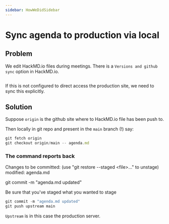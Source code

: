 ```yaml
---
sidebar: HowWeDidSidebar
---
```

# Sync agenda to production via local

## Problem

We edit HackMD.io files during meetings. There is a `Versions and github sync` option in HackMD.io.

<img src='https://hackmd.io/_uploads/HkkAyTGps.png' alt="" />

If this is not configured to direct access the production site, we need to sync this explicitly.

## Solution

Suppose `origin` is the github site where to HackMD.io file has been push to.

Then locally in git repo and present in the `main` branch (!) say:

```jsx
git fetch origin
git checkout origin/main -- agenda.md
```

### The command reports back

Changes to be committed: (use "git restore --staged \<file\>..." to unstage)\
 modified: agenda.md

git commit -m "agenda.md updated"

Be sure that you've staged what you wanted to stage

```jsx
git commit -m "agenda.md updated"
git push upstream main
```

`Upstream` is in this case the production server.
